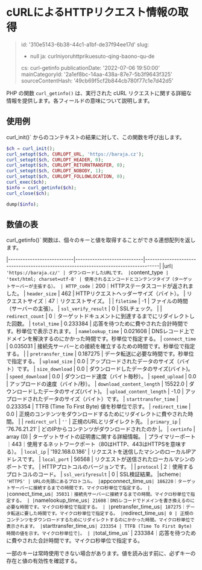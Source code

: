 cURLによるHTTPリクエスト情報の取得
=====================

> id: '310e5143-6b38-44c1-a1bf-de37f94ee17d'
> slug:
> 	- null
> 	ja: curlniyoruhttprikuesuto-qing-baono-qu-de
> 
> cs: curl-getinfo
> publicationDate: '2022-07-06 19:50:00'
> mainCategoryId: '2a1ef8bc-14aa-438a-87e7-5b3f9643f325'
> sourceContentHash: '49cb69f5cf2b844cb780f77c1e7d42d5'

PHP の関数 `curl_getinfo()` は、実行された cURL リクエストに関する詳細な情報を提供します。各フィールドの意味について説明します。

使用例
---------------

curl_init()` からのコンテキストの結果に対して、この関数を呼び出します。

```php
$ch = curl_init();
curl_setopt($ch, CURLOPT_URL, 'https://baraja.cz');
curl_setopt($ch, CURLOPT_HEADER, 0);
curl_setopt($ch, CURLOPT_RETURNTRANSFER, 0);
curl_setopt($ch, CURLOPT_NOBODY, 1);
curl_setopt($ch, CURLOPT_FOLLOWLOCATION, 0);
curl_exec($ch);
$info = curl_getinfo($ch);
curl_close($ch);

dump($info);
```

数値の表
--------------

curl_getinfo()` 関数は、個々のキーと値を取得することができる連想配列を返します。


|---------------------------|----------------------------|------------------------------------------------------------------------------------|
|url` | 'https://baraja.cz/' | ダウンロードしたURLです。
| `content_type` | 'text/html; charset=utf-8' | 使用されるエンコードとコンテンツタイプ（ターゲットサーバーが主張する）。
| HTTP_code`｜200｜HTTPステータスコードが返されました。
| `header_size` | 462 | HTTPリクエストヘッダーサイズ（バイト）。
| リクエストサイズ｜47｜リクエストサイズ。
| | `filetime` | -1 | ファイルの時間（サーバーの主張）。
| `ssl_verify_result` | 0 | SSLチェック。
| | `redirect_count` | 0｜ターゲットドキュメントに到達するまでにリダイレクトした回数。
| `total_time` | 0.233384 | 応答を待つために費やされた合計時間です。秒単位で表示されます。
| `namelookup_time` | 0.021608 | DNSレコード上でドメインを解決するのにかかった時間です。秒単位で指定する。
| `connect_time` | 0.035031 | 接続先サーバーとの接続を確立するための時間です。秒単位で指定する。
| | `pretransfer_time` | 0.187275 | データ転送に必要な時間です。秒単位で指定する。
| `upload_size` | 0.0 | アップロードされたデータのサイズ（バイト）です。
| `size_download` | 0.0 | ダウンロードしたデータのサイズ(バイト)。
| `speed_download` | 0.0 | ダウンロード速度（バイト毎秒）。
| `speed_upload` | 0.0 | アップロードの速度（バイト/秒）。
| `download_content_length` | 15522.0 | ダウンロードしたデータのサイズ(バイト)。
| `upload_content_length` | -1.0 | アップロードされたデータのサイズ（バイト）です。
| `starttransfer_time` | 0.233354 | TTFB (Time To First Byte) 値を秒単位で示す。
| `redirect_time` | 0.0 | 正規のコンテンツをダウンロードするためにリダイレクトに費やされた時間。
| | `redirect_url` | `''` | 正規のURLとリダイレクト先。
| `primary_ip` | '76.76.21.21' | どのIPからコンテンツがダウンロードされたのか |。
| `certinfo` | array (0) | ターゲットサイトの証明書に関する詳細情報。
| プライマリーポート｜443｜使用するネットワークポート（80はHTTP、443はHTTPSを意味する）。
| `local_ip` | '192.168.0.186' | リクエストを送信したマシンのローカルIPアドレスです。
| `local_port` | 56568 | リクエストが送信されたローカルマシンのポートです。
| HTTPプロトコルのバージョンです。
| | `protocol` | 2｜使用するプロトコルのコード。
| `ssl_verifyresult` | 0 | SSL検証結果。
|scheme` | 'HTTPS' | URLの先頭にあるプロトコル。
| `appconnect_time_us` | 186220｜ターゲットサーバーに接続するまでの時間です。マイクロ秒単位で指定する。
| | `connect_time_us` | 35031｜接続先サーバーに接続するまでの時間。マイクロ秒単位で指定する。
| | `namelookup_time_us` | 21608｜DNSレコードでドメインを書き換えるのに必要な時間です。マイクロ秒単位で指定する。
| | `pretransfer_time_us` | 187275｜データ転送に要した時間です。マイクロ秒単位で指定する。
| `redirect_time_us` | 0 | 正規のコンテンツをダウンロードするためにリダイレクトするのにかかった時間。マイクロ秒単位で表示されます。
| `starttransfer_time_us` | 233354 | TTFB (Time To First Byte)時間の値を示す。マイクロ秒単位で|。
| | `total_time_us` | 233384｜応答を待つために費やされた合計時間です。マイクロ秒単位で指定する。

一部のキーは常時使用できない場合があります。値を読み出す前に、必ずキーの存在と値の有効性を確認する。
